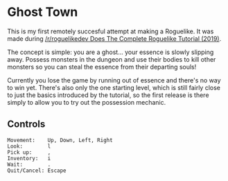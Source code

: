 # Ghost Town

This is my first remotely succesful attempt at making a Roguelike. It was made during [/r/roguelikedev Does The Complete Roguelike Tutorial (2019)](https://old.reddit.com/r/roguelikedev/comments/cmmdid/roguelikedev_does_the_complete_roguelike_tutorial/).

The concept is simple: you are a ghost... your essence is slowly slipping away. Possess monsters in the dungeon and use their bodies to kill other monsters so you can steal the essence from their departing souls!

Currently you lose the game by running out of essence and there's no way to win yet. There's also only the one starting level, which is still fairly close to just the basics introduced by the tutorial, so the first release is there simply to allow you to try out the possession mechanic.

## Controls

```
Movement:    Up, Down, Left, Right
Look:        l
Pick up:     ,
Inventory:   i
Wait:        .
Quit/Cancel: Escape
```
